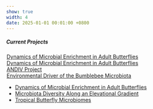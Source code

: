 ```yaml
---
show: true
width: 4
date: 2025-01-01 00:01:00 +0800
---
```


<div class="p-4">
    <h5>Current Projects</h5>
      <ul style="list-style: none; padding-left: 1;">
      <li><i class="fas fa-arrow-circle-right"></i> <a href="#Pieris">Dynamics of Microbial Enrichment in Adult Butterflies</a></li>
      <li><a href="#Pieris">Dynamics of Microbial Enrichment in Adult Butterflies</a></li>
      <li><a href="#ANDIV">ANDIV Project</a></li>
      <li><a href="#Bombus">Environmental Driver of the Bumblebee Microbiota</a></li>
  </ul> 
  </div>
  <ul class="custom-bullet-list">
    <li><a href="#Pieris">Dynamics of Microbial Enrichment in Adult Butterflies</a></li>
    <li><a href="#Andean">Microbiota Diversity Along an Elevational Gradient</a></li>
    <li><a href="#Tropical">Tropical Butterfly Microbiomes</a></li>
</ul>
